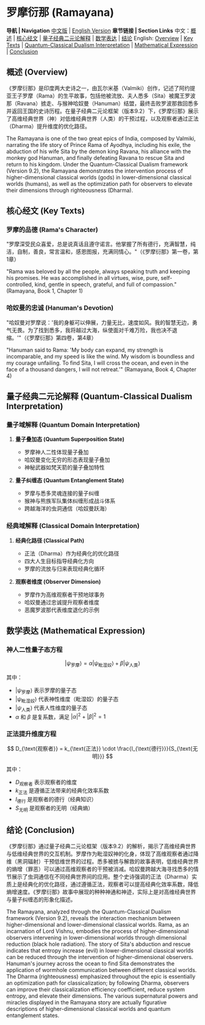 # 罗摩衍那 (Ramayana)

**导航 | Navigation**
[中文版](#罗摩衍那解析) | [English Version](#ramayana-analysis)
**章节链接 | Section Links**
中文：[概述](#概述-overview) | [核心经文](#核心经文-key-texts) | [量子经典二元论解释](#量子经典二元论解释-quantum-classical-dualism-interpretation) | [数学表达](#数学表达-mathematical-expression) | [结论](#结论-conclusion)
English: [Overview](#概述-overview) | [Key Texts](#核心经文-key-texts) | [Quantum-Classical Dualism Interpretation](#量子经典二元论解释-quantum-classical-dualism-interpretation) | [Mathematical Expression](#数学表达-mathematical-expression) | [Conclusion](#结论-conclusion)

## 概述 (Overview)

《罗摩衍那》是印度两大史诗之一，由瓦尔米基（Valmiki）创作，记述了阿约提亚王子罗摩（Rama）的生平故事，包括他被流放、夫人悉多（Sita）被魔王罗波那（Ravana）掳走、与猴神哈奴曼（Hanuman）结盟，最终击败罗波那救回悉多并返回王国的史诗历程。在量子经典二元论框架（版本9.2）下，《罗摩衍那》展示了高维经典世界（神）对低维经典世界（人类）的干预过程，以及观察者通过正法（Dharma）提升维度的优化路径。

The Ramayana is one of the two great epics of India, composed by Valmiki, narrating the life story of Prince Rama of Ayodhya, including his exile, the abduction of his wife Sita by the demon king Ravana, his alliance with the monkey god Hanuman, and finally defeating Ravana to rescue Sita and return to his kingdom. Under the Quantum-Classical Dualism framework (Version 9.2), the Ramayana demonstrates the intervention process of higher-dimensional classical worlds (gods) in lower-dimensional classical worlds (humans), as well as the optimization path for observers to elevate their dimensions through righteousness (Dharma).

## 核心经文 (Key Texts)

### 罗摩的品德 (Rama's Character)
"罗摩深受民众喜爱，总是说真话且遵守诺言。他掌握了所有德行，充满智慧，纯洁，自制，善良，常言温和，感恩图报，充满同情心。"（《罗摩衍那》第一卷，第1章）

"Rama was beloved by all the people, always speaking truth and keeping his promises. He was accomplished in all virtues, wise, pure, self-controlled, kind, gentle in speech, grateful, and full of compassion." (Ramayana, Book 1, Chapter 1)

### 哈奴曼的忠诚 (Hanuman's Devotion)
"哈奴曼对罗摩说：'我的身躯可以伸展，力量无比，速度如风。我的智慧无边，勇气无畏。为了找到悉多，我将越过大海，纵使面对千难万险，我也决不退缩。'"（《罗摩衍那》第四卷，第4章）

"Hanuman said to Rama: 'My body can expand, my strength is incomparable, and my speed is like the wind. My wisdom is boundless and my courage unfailing. To find Sita, I will cross the ocean, and even in the face of a thousand dangers, I will not retreat.'" (Ramayana, Book 4, Chapter 4)

## 量子经典二元论解释 (Quantum-Classical Dualism Interpretation)

### 量子域解释 (Quantum Domain Interpretation)
1. **量子叠加态 (Quantum Superposition State)**
   - 罗摩神人二性体现量子叠加
   - 哈奴曼变化无穷的形态表现量子叠加
   - 神秘武器如梵天箭的量子叠加特性

2. **量子纠缠态 (Quantum Entanglement State)**
   - 罗摩与悉多灵魂连接的量子纠缠
   - 猴神与熊族军队集体纠缠形成战斗体系
   - 跨越海洋的虫洞通信（哈奴曼跃海）

### 经典域解释 (Classical Domain Interpretation)
1. **经典化路径 (Classical Path)**
   - 正法（Dharma）作为经典化的优化路径
   - 四大人生目标指导经典化方向
   - 罗摩的流放与归来表现经典化循环

2. **观察者维度 (Observer Dimension)**
   - 罗摩作为高维观察者干预地球事务
   - 哈奴曼通过忠诚提升观察者维度
   - 恶魔罗波那代表维度退化的示例

## 数学表达 (Mathematical Expression)

### 神人二性量子态方程

$$
|\psi_{\text{罗摩}}\rangle = \alpha|\psi_{\text{毗湿奴}}\rangle + \beta|\psi_{\text{人类}}\rangle
$$

其中：
- $`|\psi_{\text{罗摩}}\rangle`$ 表示罗摩的量子态
- $`|\psi_{\text{毗湿奴}}\rangle`$ 代表神性维度（毗湿奴）的量子态
- $`|\psi_{\text{人类}}\rangle`$ 代表人性维度的量子态
- $`\alpha`$ 和 $`\beta`$ 是复系数，满足 $`|\alpha|^2 + |\beta|^2 = 1`$

### 正法提升维度方程

$$
D_{\text{观察者}} = k_{\text{正法}} \cdot \frac{I_{\text{德行}}}{S_{\text{无明}}}
$$

其中：
- $`D_{\text{观察者}}`$ 表示观察者的维度
- $`k_{\text{正法}}`$ 是遵循正法带来的经典化效率系数
- $`I_{\text{德行}}`$ 是观察者的德行（经典知识）
- $`S_{\text{无明}}`$ 是观察者的无明（经典熵）

## 结论 (Conclusion)

《罗摩衍那》通过量子经典二元论框架（版本9.2）的解析，揭示了高维经典世界与低维经典世界的交互机制。罗摩作为毗湿奴神的化身，体现了高维观察者通过降维（黑洞辐射）干预低维世界的过程。悉多被掳与解救的故事表明，低维经典世界的熵增（罪恶）可以通过高维观察者的干预被消减。哈奴曼跨越大海寻找悉多的情节展示了虫洞通信在不同经典世界间的应用。整个史诗强调的正法（Dharma）实质上是经典化的优化路径，通过遵循正法，观察者可以提高经典化效率系数，降低熵增速度。《罗摩衍那》故事中展现的种种神通和神迹，实际上是对高维经典世界与量子纠缠态的形象化描述。

The Ramayana, analyzed through the Quantum-Classical Dualism framework (Version 9.2), reveals the interaction mechanism between higher-dimensional and lower-dimensional classical worlds. Rama, as an incarnation of Lord Vishnu, embodies the process of higher-dimensional observers intervening in lower-dimensional worlds through dimensional reduction (black hole radiation). The story of Sita's abduction and rescue indicates that entropy increase (evil) in lower-dimensional classical worlds can be reduced through the intervention of higher-dimensional observers. Hanuman's journey across the ocean to find Sita demonstrates the application of wormhole communication between different classical worlds. The Dharma (righteousness) emphasized throughout the epic is essentially an optimization path for classicalization; by following Dharma, observers can improve their classicalization efficiency coefficient, reduce system entropy, and elevate their dimensions. The various supernatural powers and miracles displayed in the Ramayana story are actually figurative descriptions of higher-dimensional classical worlds and quantum entanglement states.